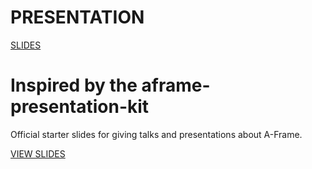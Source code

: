 # PRESENTATION 

[SLIDES](https://jojo96.github.io/Colour_science_Virtual_Reality_presentation/)

# Inspired by the aframe-presentation-kit

Official starter slides for giving talks and presentations about A-Frame.

[VIEW SLIDES](https://aframe.io/aframe-presentation-kit/#/)


